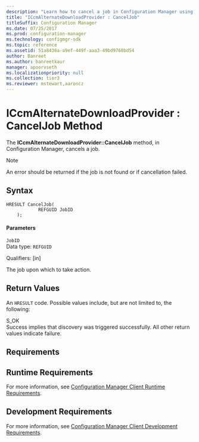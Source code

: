 ```yaml
---
description: "Learn how to cancel a job in Configuration Manager using ICcmAlternateDownloadProvider::CancelJob method."
title: "ICcmAlternateDownloadProvider : CancelJob"
titleSuffix: Configuration Manager
ms.date: 07/25/2017
ms.prod: configuration-manager
ms.technology: configmgr-sdk
ms.topic: reference
ms.assetid: 51a8436a-a9ef-449f-aaa3-49bd9768bd54
author: Banreet
ms.author: banreetkaur
manager: apoorvseth
ms.localizationpriority: null
ms.collection: tier3
ms.reviewer: mstewart,aaroncz 
---
```

# ICcmAlternateDownloadProvider : CancelJob Method
The **ICcmAlternateDownloadProvider::CancelJob** method, in Configuration Manager, cancels a job.  

> [!NOTE]
>  An error should be returned if the job is not found or if cancellation failed.  

## Syntax  

```  
HRESULT CancelJob(  
            REFGUID JobID  
    );  

```  

#### Parameters  
 `JobID`  
 Data type: `REFGUID`  

 Qualifiers: [in]  

 The job upon which to take action.  

## Return Values  
 An `HRESULT` code. Possible values include, but are not limited to, the following:  

 S_OK  
 Success implies that discovery was triggered successfully. All other return values indicate failure.  

## Requirements  

## Runtime Requirements  
 For more information, see [Configuration Manager Client Runtime Requirements](../../../../../develop/core/reqs/client-runtime-requirements.md).  

## Development Requirements  
 For more information, see [Configuration Manager Client Development Requirements](../../../../../develop/core/reqs/client-development-requirements.md).
